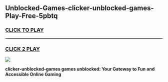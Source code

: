 
## Unblocked-Games-clicker-unblocked-games-Play-Free-5pbtq
<h3>
<a href="https://premium76.site?title=clicker-unblocked-games&ref=22A">CLICK TO PLAY</a></h3>
<hr>

<h3>
<a href="https://premium76.site?title=clicker-unblocked-games&ref=22A">CLICK 2 PLAY</a>
  
</h3>

<a href="https://premium76.site?title=clicker-unblocked-games&ref=22A"><img src="https://clearcache.store/games.png"></a>


**clicker-unblocked-games games unblocked: Your Gateway to Fun and Accessible Online Gaming**
